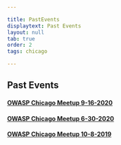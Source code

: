 ```yaml
---

title: PastEvents
displaytext: Past Events
layout: null
tab: true
order: 2
tags: chicago

---
```


## Past Events
#### <a href="https://www.meetup.com/OWASP-Chicago-Chapter/events/273221088">OWASP Chicago Meetup 9-16-2020</a>
#### <a href="https://www.meetup.com/OWASP-Chicago-Chapter/events/271329755">OWASP Chicago Meetup 6-30-2020</a>
#### <a href="https://www.meetup.com/OWASP-Chicago-Chapter/events/265135693">OWASP Chicago Meetup 10-8-2019</a>
